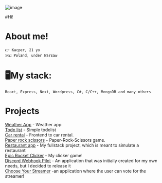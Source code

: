 ![image](https://c.tenor.com/Cbg5pANDmxYAAAAC/tenor.gif)

#Hi!

# About me!
`👉 Kacper, 21 yo` <br/>
`🇵🇱 Poland, under Warsaw` <br/>

# 🖥️My stack:
`React, Express, Next, Wordpress, C#, C/C++, MongoDB and many others`


# Projects
[Weather App](https://github.com/kczmrz/checkweather) - Weather app <br/>
[Todo list](https://github.com/kczmrz/todolist) - Simple todolist <br/>
[Car rental](https://github.com/kczmrz/car-rental-frontend) - Frontend to car rental. <br/>
[Paper rock scissors](https://github.com/kczmrz/paperrockscissors) - Paper-Rock-Scissors game. <br/>
[Restaurant app](https://github.com/kczmrz/nextjs-restaurant-app) - My fullstack project, which is meant to simulate a restaurant <br/>
[Epic Rocket Clicker](https://github.com/kczmrz/epic-rocket-clicker) - My clicker game! <br/>
[Discord Webhook Pilot](https://github.com/kczmrz/dc-webhook-pilot) - An application that was initially created for my own needs, but I decided to release it <br/>
[Choose Your Streamer](https://github.com/kczmrz/choose-your-streamer-frontend) -an application where the user can vote for the streamer!














